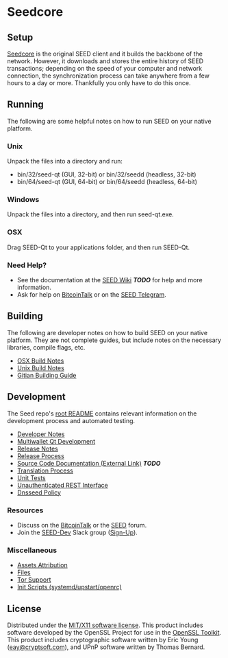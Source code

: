 Seedcore
=====================

Setup
---------------------
[Seedcore](http://seedcore.io) is the original SEED client and it builds the backbone of the network. However, it downloads and stores the entire history of SEED transactions; depending on the speed of your computer and network connection, the synchronization process can take anywhere from a few hours to a day or more. Thankfully you only have to do this once.

Running
---------------------
The following are some helpful notes on how to run SEED on your native platform.

### Unix

Unpack the files into a directory and run:

- bin/32/seed-qt (GUI, 32-bit) or bin/32/seedd (headless, 32-bit)
- bin/64/seed-qt (GUI, 64-bit) or bin/64/seedd (headless, 64-bit)

### Windows

Unpack the files into a directory, and then run seed-qt.exe.

### OSX

Drag SEED-Qt to your applications folder, and then run SEED-Qt.

### Need Help?

* See the documentation at the [SEED Wiki](https://github.com/SEED-Core/seed/wiki) ***TODO***
for help and more information.
* Ask for help on [BitcoinTalk](https://bitcointalk.org/index.php?topic=2254046.0) or on the [SEED Telegram](https://t.me/SEEDcoinOfficialChat).

Building
---------------------
The following are developer notes on how to build SEED on your native platform. They are not complete guides, but include notes on the necessary libraries, compile flags, etc.

- [OSX Build Notes](build-osx.md)
- [Unix Build Notes](build-unix.md)
- [Gitian Building Guide](gitian-building.md)

Development
---------------------
The Seed repo's [root README](https://github.com/SEED-Project/SEED/blob/master/README.md) contains relevant information on the development process and automated testing.

- [Developer Notes](developer-notes.md)
- [Multiwallet Qt Development](multiwallet-qt.md)
- [Release Notes](release-notes.md)
- [Release Process](release-process.md)
- [Source Code Documentation (External Link)](https://dev.visucore.com/bitcoin/doxygen/) ***TODO***
- [Translation Process](translation_process.md)
- [Unit Tests](unit-tests.md)
- [Unauthenticated REST Interface](REST-interface.md)
- [Dnsseed Policy](dnsseed-policy.md)

### Resources

* Discuss on the [BitcoinTalk](https://bitcointalk.org/index.php?topic=1262920.0) or the [SEED](http://forum.seed.org/) forum.
* Join the [SEED-Dev](https://seed-dev.slack.com/) Slack group ([Sign-Up](https://seed-dev.herokuapp.com/)).

### Miscellaneous
- [Assets Attribution](assets-attribution.md)
- [Files](files.md)
- [Tor Support](tor.md)
- [Init Scripts (systemd/upstart/openrc)](init.md)

License
---------------------
Distributed under the [MIT/X11 software license](http://www.opensource.org/licenses/mit-license.php).
This product includes software developed by the OpenSSL Project for use in the [OpenSSL Toolkit](https://www.openssl.org/). This product includes
cryptographic software written by Eric Young ([eay@cryptsoft.com](mailto:eay@cryptsoft.com)), and UPnP software written by Thomas Bernard.
